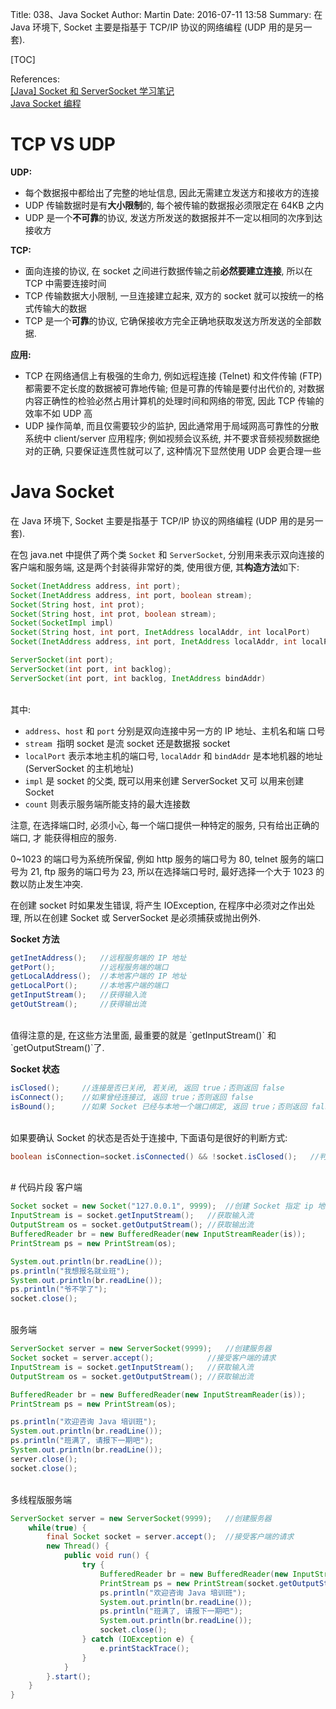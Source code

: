 Title: 038、Java Socket
Author: Martin
Date: 2016-07-11 13:58
Summary: 在 Java 环境下, Socket 主要是指基于 TCP/IP 协议的网络编程 (UDP 用的是另一套).

[TOC]

References:<br>
[\[Java\] Socket 和 ServerSocket 学习笔记](http://www.cnblogs.com/rond/p/3565113.html)<br>
[Java Socket 编程](http://haohaoxuexi.iteye.com/blog/1979837)

# TCP VS UDP
**UDP:**

- 每个数据报中都给出了完整的地址信息, 因此无需建立发送方和接收方的连接
- UDP 传输数据时是有**大小限制**的, 每个被传输的数据报必须限定在 64KB 之内
- UDP 是一个**不可靠**的协议, 发送方所发送的数据报并不一定以相同的次序到达接收方

**TCP:**

- 面向连接的协议, 在 socket 之间进行数据传输之前**必然要建立连接**, 所以在 TCP 中需要连接时间
- TCP 传输数据大小限制, 一旦连接建立起来, 双方的 socket 就可以按统一的格式传输大的数据
- TCP 是一个**可靠**的协议, 它确保接收方完全正确地获取发送方所发送的全部数据.

**应用:**

- TCP 在网络通信上有极强的生命力, 例如远程连接 (Telnet) 和文件传输 (FTP) 都需要不定长度的数据被可靠地传输; 但是可靠的传输是要付出代价的, 对数据内容正确性的检验必然占用计算机的处理时间和网络的带宽, 因此 TCP 传输的效率不如 UDP 高
- UDP 操作简单, 而且仅需要较少的监护, 因此通常用于局域网高可靠性的分散系统中 client/server 应用程序; 例如视频会议系统, 并不要求音频视频数据绝对的正确, 只要保证连贯性就可以了, 这种情况下显然使用 UDP 会更合理一些

# Java Socket
在 Java 环境下, Socket 主要是指基于 TCP/IP 协议的网络编程 (UDP 用的是另一套).

在包 java.net 中提供了两个类 `Socket` 和 `ServerSocket`, 分别用来表示双向连接的客户端和服务端, 这是两个封装得非常好的类, 使用很方便, 其**构造方法**如下:

```java
Socket(InetAddress address, int port);
Socket(InetAddress address, int port, boolean stream);
Socket(String host, int prot);
Socket(String host, int prot, boolean stream);
Socket(SocketImpl impl)
Socket(String host, int port, InetAddress localAddr, int localPort)
Socket(InetAddress address, int port, InetAddress localAddr, int localPort)

ServerSocket(int port);
ServerSocket(int port, int backlog);
ServerSocket(int port, int backlog, InetAddress bindAddr)
```
<br>
其中:

- `address`、`host` 和 `port` 分别是双向连接中另一方的 IP 地址、主机名和端 口号
- `stream `指明 socket 是流 socket 还是数据报 socket
- `localPort` 表示本地主机的端口号, `localAddr` 和 `bindAddr` 是本地机器的地址 (ServerSocket 的主机地址)
- `impl` 是 socket 的父类, 既可以用来创建 ServerSocket 又可 以用来创建 Socket
- `count` 则表示服务端所能支持的最大连接数

注意, 在选择端口时, 必须小心, 每一个端口提供一种特定的服务, 只有给出正确的端口, 才 能获得相应的服务.

0~1023 的端口号为系统所保留, 例如 http 服务的端口号为 80, telnet 服务的端口号为 21, ftp 服务的端口号为 23, 所以在选择端口号时, 最好选择一个大于 1023 的数以防止发生冲突.

在创建 socket 时如果发生错误, 将产生 IOException, 在程序中必须对之作出处理, 所以在创建 Socket 或 ServerSocket 是必须捕获或抛出例外.

**Socket 方法**

```java
getInetAddress();   //远程服务端的 IP 地址
getPort();          //远程服务端的端口
getLocalAddress();  //本地客户端的 IP 地址
getLocalPort();     //本地客户端的端口
getInputStream();   //获得输入流
getOutStream();     //获得输出流
```
<br>
值得注意的是, 在这些方法里面, 最重要的就是 `getInputStream()` 和 `getOutputStream()`了.

**Socket 状态**

```java
isClosed();     //连接是否已关闭, 若关闭, 返回 true；否则返回 false
isConnect();    //如果曾经连接过, 返回 true；否则返回 false
isBound();      //如果 Socket 已经与本地一个端口绑定, 返回 true；否则返回 false
```
<br>
如果要确认 Socket 的状态是否处于连接中, 下面语句是很好的判断方式:

```java
boolean isConnection=socket.isConnected() && !socket.isClosed();   //判断当前是否处于连接
```
<br>
# 代码片段
客户端

```java
Socket socket = new Socket("127.0.0.1", 9999);  //创建 Socket 指定 ip 地址和端口号
InputStream is = socket.getInputStream();   //获取输入流
OutputStream os = socket.getOutputStream(); //获取输出流
BufferedReader br = new BufferedReader(new InputStreamReader(is));
PrintStream ps = new PrintStream(os);

System.out.println(br.readLine());
ps.println("我想报名就业班");
System.out.println(br.readLine());
ps.println("爷不学了");
socket.close();
```
<br>
服务端

```java
ServerSocket server = new ServerSocket(9999);   //创建服务器
Socket socket = server.accept();            //接受客户端的请求
InputStream is = socket.getInputStream();   //获取输入流
OutputStream os = socket.getOutputStream(); //获取输出流

BufferedReader br = new BufferedReader(new InputStreamReader(is));
PrintStream ps = new PrintStream(os);

ps.println("欢迎咨询 Java 培训班");
System.out.println(br.readLine());
ps.println("班满了, 请报下一期吧");
System.out.println(br.readLine());
server.close();
socket.close();
```
<br>
多线程版服务端

```java
ServerSocket server = new ServerSocket(9999);   //创建服务器
    while(true) {
        final Socket socket = server.accept();  //接受客户端的请求
        new Thread() {
            public void run() {
                try {
                    BufferedReader br = new BufferedReader(new InputStreamReader(socket.getInputStream()));
                    PrintStream ps = new PrintStream(socket.getOutputStream());
                    ps.println("欢迎咨询 Java 培训班");
                    System.out.println(br.readLine());
                    ps.println("班满了, 请报下一期吧");
                    System.out.println(br.readLine());
                    socket.close();
                } catch (IOException e) {
                    e.printStackTrace();
                }
            }
        }.start();
    }
}
```
<br>

